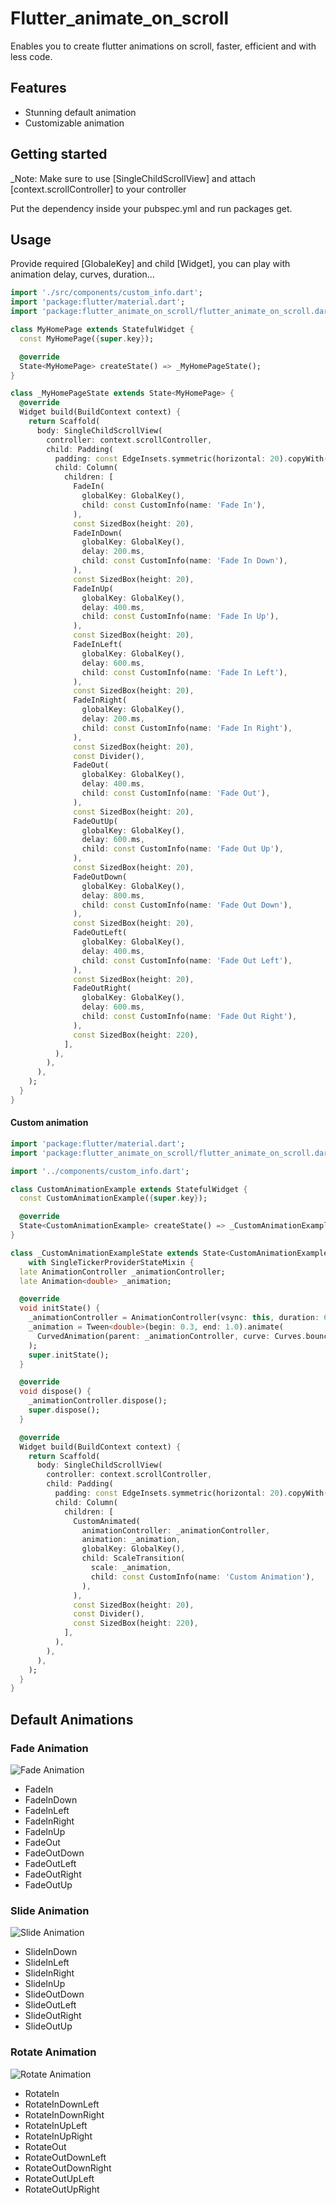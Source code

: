 # Flutter_animate_on_scroll
Enables you to create flutter animations on scroll, faster, efficient and with less code.

## Features

- Stunning default animation
- Customizable animation

## Getting started

_Note: Make sure to use [SingleChildScrollView] and attach [context.scrollController] to your controller

Put the dependency inside your pubspec.yml and run packages get.

## Usage

Provide required [GlobaleKey] and child [Widget], you can play with animation delay, curves, duration...

```dart
import './src/components/custom_info.dart';
import 'package:flutter/material.dart';
import 'package:flutter_animate_on_scroll/flutter_animate_on_scroll.dart';

class MyHomePage extends StatefulWidget {
  const MyHomePage({super.key});

  @override
  State<MyHomePage> createState() => _MyHomePageState();
}

class _MyHomePageState extends State<MyHomePage> {
  @override
  Widget build(BuildContext context) {
    return Scaffold(
      body: SingleChildScrollView(
        controller: context.scrollController,
        child: Padding(
          padding: const EdgeInsets.symmetric(horizontal: 20).copyWith(top: 80),
          child: Column(
            children: [
              FadeIn(
                globalKey: GlobalKey(),
                child: const CustomInfo(name: 'Fade In'),
              ),
              const SizedBox(height: 20),
              FadeInDown(
                globalKey: GlobalKey(),
                delay: 200.ms,
                child: const CustomInfo(name: 'Fade In Down'),
              ),
              const SizedBox(height: 20),
              FadeInUp(
                globalKey: GlobalKey(),
                delay: 400.ms,
                child: const CustomInfo(name: 'Fade In Up'),
              ),
              const SizedBox(height: 20),
              FadeInLeft(
                globalKey: GlobalKey(),
                delay: 600.ms,
                child: const CustomInfo(name: 'Fade In Left'),
              ),
              const SizedBox(height: 20),
              FadeInRight(
                globalKey: GlobalKey(),
                delay: 200.ms,
                child: const CustomInfo(name: 'Fade In Right'),
              ),
              const SizedBox(height: 20),
              const Divider(),
              FadeOut(
                globalKey: GlobalKey(),
                delay: 400.ms,
                child: const CustomInfo(name: 'Fade Out'),
              ),
              const SizedBox(height: 20),
              FadeOutUp(
                globalKey: GlobalKey(),
                delay: 600.ms,
                child: const CustomInfo(name: 'Fade Out Up'),
              ),
              const SizedBox(height: 20),
              FadeOutDown(
                globalKey: GlobalKey(),
                delay: 800.ms,
                child: const CustomInfo(name: 'Fade Out Down'),
              ),
              const SizedBox(height: 20),
              FadeOutLeft(
                globalKey: GlobalKey(),
                delay: 400.ms,
                child: const CustomInfo(name: 'Fade Out Left'),
              ),
              const SizedBox(height: 20),
              FadeOutRight(
                globalKey: GlobalKey(),
                delay: 600.ms,
                child: const CustomInfo(name: 'Fade Out Right'),
              ),
              const SizedBox(height: 220),
            ],
          ),
        ),
      ),
    );
  }
}

```

#### Custom animation

```dart
import 'package:flutter/material.dart';
import 'package:flutter_animate_on_scroll/flutter_animate_on_scroll.dart';

import '../components/custom_info.dart';

class CustomAnimationExample extends StatefulWidget {
  const CustomAnimationExample({super.key});

  @override
  State<CustomAnimationExample> createState() => _CustomAnimationExampleState();
}

class _CustomAnimationExampleState extends State<CustomAnimationExample>
    with SingleTickerProviderStateMixin {
  late AnimationController _animationController;
  late Animation<double> _animation;

  @override
  void initState() {
    _animationController = AnimationController(vsync: this, duration: 600.ms);
    _animation = Tween<double>(begin: 0.3, end: 1.0).animate(
      CurvedAnimation(parent: _animationController, curve: Curves.bounceInOut),
    );
    super.initState();
  }

  @override
  void dispose() {
    _animationController.dispose();
    super.dispose();
  }

  @override
  Widget build(BuildContext context) {
    return Scaffold(
      body: SingleChildScrollView(
        controller: context.scrollController,
        child: Padding(
          padding: const EdgeInsets.symmetric(horizontal: 20).copyWith(top: 80),
          child: Column(
            children: [
              CustomAnimated(
                animationController: _animationController,
                animation: _animation,
                globalKey: GlobalKey(),
                child: ScaleTransition(
                  scale: _animation,
                  child: const CustomInfo(name: 'Custom Animation'),
                ),
              ),
              const SizedBox(height: 20),
              const Divider(),
              const SizedBox(height: 220),
            ],
          ),
        ),
      ),
    );
  }
}

```

## Default Animations

### Fade Animation

![Fade Animation](https://github.com/FadiChaalab/flutter_animate_on_scroll/animations/fade.gif)
- FadeIn
- FadeInDown
- FadeInLeft
- FadeInRight
- FadeInUp
- FadeOut
- FadeOutDown
- FadeOutLeft
- FadeOutRight
- FadeOutUp

### Slide Animation

![Slide Animation](https://github.com/FadiChaalab/flutter_animate_on_scroll/animations/slide.gif)
- SlideInDown
- SlideInLeft
- SlideInRight
- SlideInUp
- SlideOutDown
- SlideOutLeft
- SlideOutRight
- SlideOutUp

### Rotate Animation

![Rotate Animation](https://github.com/FadiChaalab/flutter_animate_on_scroll/animations/rotate.gif)
- RotateIn
- RotateInDownLeft
- RotateInDownRight
- RotateInUpLeft
- RotateInUpRight
- RotateOut
- RotateOutDownLeft
- RotateOutDownRight
- RotateOutUpLeft
- RotateOutUpRight